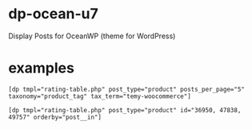# dp-ocean-u7
Display Posts for OceanWP (theme for WordPress)


# examples

```
[dp tmpl="rating-table.php" post_type="product" posts_per_page="5" taxonomy="product_tag" tax_term="temy-woocommerce"]
```

```
[dp tmpl="rating-table.php" post_type="product" id="36950, 47838, 49757" orderby="post__in"]
```
